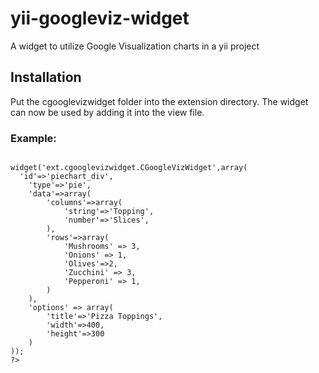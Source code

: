 yii-googleviz-widget
====================

A widget to utilize Google Visualization charts in a yii project
<br />
<h2>Installation</h2>
Put the cgooglevizwidget folder into the extension directory.
The widget can now be used by adding it into the view file.

<h3>Example:</h3>
<pre><code>
<?php 
$this->widget('ext.cgooglevizwidget.CGoogleVizWidget',array(
  'id'=>'piechart_div',
	'type'=>'pie',
    'data'=>array(
        'columns'=>array(
            'string'=>'Topping',
            'number'=>'Slices',
        ),
        'rows'=>array(
            'Mushrooms' => 3,
            'Onions' => 1,
            'Olives'=>2,
            'Zucchini' => 3,
            'Pepperoni' => 1,
        )
    ),
    'options' => array(
        'title'=>'Pizza Toppings',
        'width'=>400,
        'height'=>300
    )
)); 
?>
</code></pre>